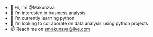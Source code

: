- 👋 Hi, I’m @Makunzva
- 👀 I’m interested in business analysis
- 🌱 I’m currently learning python
- 💞️ I’m looking to collaborate on data analysis using python projects
- 📫 Reach me on smakunzva@live.com 

<!---
Makunzva/Makunzva is a ✨ special ✨ repository because its `README.md` (this file) appears on your GitHub profile.
You can click the Preview link to take a look at your changes.
--->
